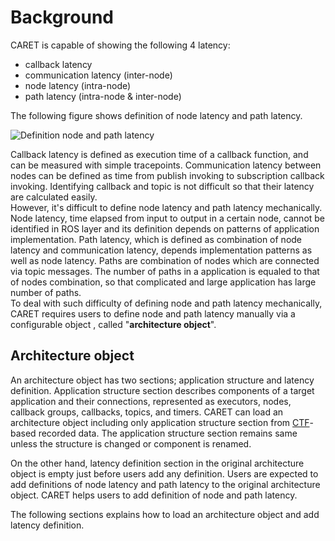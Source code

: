 # Background

CARET is capable of showing the following 4 latency:

- callback latency
- communication latency (inter-node)
- node latency (intra-node)
- path latency (intra-node & inter-node)

The following figure shows definition of node latency and path latency.

![Definition node and path latency](../imgs/path_and_node_latency.svg)

Callback latency is defined as execution time of a callback function, and can be measured with simple tracepoints. Communication latency between nodes can be defined as time from publish invoking to subscription callback invoking. Identifying callback and topic is not difficult so that their latency are calculated easily.  
However, it's difficult to define node latency and path latency mechanically. Node latency, time elapsed from input to output in a certain node, cannot be identified in ROS layer and its definition depends on patterns of application implementation. Path latency, which is defined as combination of node latency and communication latency, depends implementation patterns as well as node latency. Paths are combination of nodes which are connected via topic messages. The number of paths in a application is equaled to that of nodes combination, so that complicated and large application has large number of paths.  
To deal with such difficulty of defining node and path latency mechanically, CARET requires users to define node and path latency manually via a configurable object , called "**architecture object**".

## Architecture object

An architecture object has two sections; application structure and latency definition. Application structure section describes components of a target application and their connections, represented as executors, nodes, callback groups, callbacks, topics, and timers. CARET can load an architecture object including only application structure section from [CTF](https://diamon.org/ctf/)-based recorded data. The application structure section remains same unless the structure is changed or component is renamed.

On the other hand, latency definition section in the original architecture object is empty just before users add any definition. Users are expected to add definitions of node latency and path latency to the original architecture object. CARET helps users to add definition of node and path latency.

The following sections explains how to load an architecture object and add latency definition.
